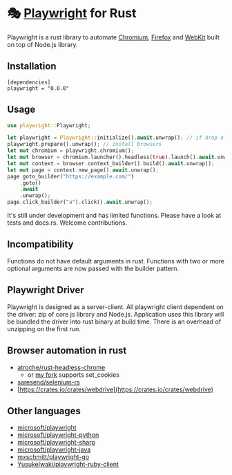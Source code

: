 # 🎭 [Playwright](https://playwright.dev) for Rust

Playwright is a rust library to automate [Chromium](https://www.chromium.org/Home), [Firefox](https://www.mozilla.org/en-US/firefox/new/) and [WebKit](https://webkit.org/) built on top of Node.js library.

## Installation
```
[dependencies]
playwright = "0.0.0"
```

## Usage
```rust
use playwright::Playwright;

let playwright = Playwright::initialize().await.unwrap(); // if drop all resources are disposed
playwright.prepare().unwrap(); // install browsers
let mut chromium = playwright.chromium();
let mut browser = chromium.launcher().headless(true).launch().await.unwrap();
let mut context = browser.context_builder().build().await.unwrap();
let mut page = context.new_page().await.unwrap();
page.goto_builder("https://example.com/")
    .goto()
    .await
    .unwrap();
page.click_builder("a").click().await.unwrap();
```

It's still under development and has limited functions. Please have a look at tests and docs.rs.
Welcome contributions.

## Incompatibility
Functions do not have default arguments in rust.
Functions with two or more optional arguments are now passed with the builder pattern.

## Playwright Driver
Playwright is designed as a server-client. All playwright client dependent on the driver: zip of core js library and Node.js.
Application uses this library will be bundled the driver into rust binary at build time. There is an overhead of unzipping on the first run.

## Browser automation in rust
- [atroche/rust-headless-chrome](https://github.com/atroche/rust-headless-chrome)
  * or [my fork](https://github.com/octaltree/rust-headless-chrome) supports set_cookies
- [saresend/selenium-rs](https://github.com/saresend/selenium-rs)
- [https://crates.io/crates/webdrive](https://crates.io/crates/webdrive)

## Other languages
- [microsoft/playwright](https://github.com/microsoft/playwright)
- [microsoft/playwright-python](https://github.com/microsoft/playwright-python)
- [microsoft/playwright-sharp](https://github.com/microsoft/playwright-sharp)
- [microsoft/playwright-java](https://github.com/microsoft/playwright-java)
- [mxschmitt/playwright-go](https://github.com/mxschmitt/playwright-go)
- [YusukeIwaki/playwright-ruby-client](https://github.com/YusukeIwaki/playwright-ruby-client)
